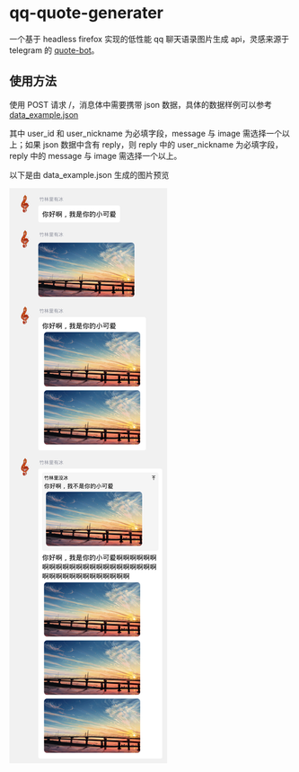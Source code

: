 # qq-quote-generater

一个基于 headless firefox 实现的低性能 qq 聊天语录图片生成 api，灵感来源于 telegram 的 [quote-bot](https://github.com/LyoSU/quote-bot)。

## 使用方法

使用 POST 请求 /，消息体中需要携带 json 数据，具体的数据样例可以参考 [data_example.json](./data_example.json)

其中 user_id 和 user_nickname 为必填字段，message 与 image 需选择一个以上；如果 json 数据中含有 reply，则 reply 中的 user_nickname 为必填字段，reply 中的 message 与 image 需选择一个以上。

以下是由 data_example.json 生成的图片预览

![](./demo.png)